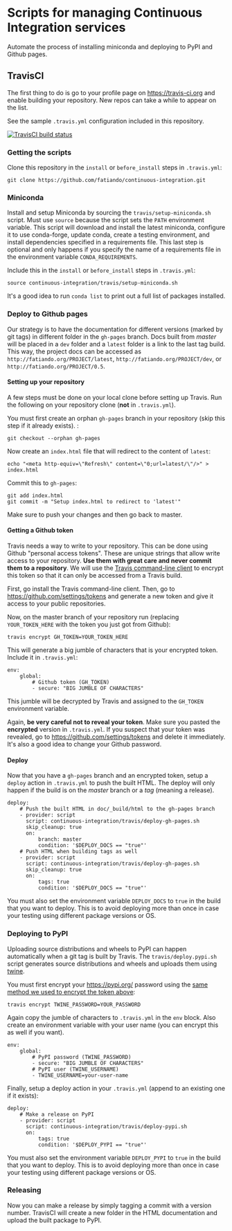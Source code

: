 # Scripts for managing Continuous Integration services

Automate the process of installing miniconda and deploying to PyPI and Github
pages.


## TravisCI

The first thing to do is go to your profile page on https://travis-ci.org and
enable building your repository. New repos can take a while to appear on the
list.

See the sample `.travis.yml` configuration included in this repository.

[![TravisCI build status](http://img.shields.io/travis/fatiando/continuous-integration/master.svg?style=flat-square&label=travis)](https://travis-ci.org/fatiando/continuous-integration)


### Getting the scripts

Clone this repository in the `install` or `before_install` steps in
`.travis.yml`:

    git clone https://github.com/fatiando/continuous-integration.git


### Miniconda

Install and setup Miniconda by sourcing the `travis/setup-miniconda.sh` script.
Must use `source` because the script sets the `PATH` environment variable.
This script will download and install the latest miniconda, configure it to use
conda-forge, update conda, create a testing environment, and install
dependencies specified in a requirements file. This last step is optional and
only happens if you specify the name of a requirements file in the environment
variable `CONDA_REQUIREMENTS`.

Include this in the `install` or `before_install` steps in `.travis.yml`:

    source continuous-integration/travis/setup-miniconda.sh

It's a good idea to run `conda list` to print out a full list of packages
installed.


### Deploy to Github pages

Our strategy is to have the documentation for different versions (marked by git
tags) in different folder in the `gh-pages` branch. Docs built from *master*
will be placed in a `dev` folder and a `latest` folder is a link to the last
tag build. This way, the project docs can be accessed as
`http://fatiando.org/PROJECT/latest`,  `http://fatiando.org/PROJECT/dev`, or
`http://fatiando.org/PROJECT/0.5`.

#### Setting up your repository

A few steps must be done on your local clone before setting up Travis.
Run the following on your repository clone (**not** in `.travis.yml`).

You must first create an orphan `gh-pages` branch in your repository (skip this
step if it already exists). :

    git checkout --orphan gh-pages

Now create an `index.html` file that will redirect to the content of `latest`:

    echo "<meta http-equiv=\"Refresh\" content=\"0;url=latest/\"/>" > index.html

Commit this to `gh-pages`:

    git add index.html
    git commit -m "Setup index.html to redirect to 'latest'"

Make sure to push your changes and then go back to master.

#### Getting a Github token

Travis needs a way to write to your repository. This can be done using Github
"personal access tokens". These are unique strings that allow write access to
your repository. **Use them with great care and never commit them to a
repository**. We will use the [Travis command-line
client](https://github.com/travis-ci/travis.rb) to encrypt this token so that
it can only be accessed from a Travis build.

First, go install the Travis command-line client.
Then, go to https://github.com/settings/tokens and generate a new token and
give it access to your public repositories.

Now, on the master branch of your repository run (replacing `YOUR_TOKEN_HERE`
with the token you just got from Github):

    travis encrypt GH_TOKEN=YOUR_TOKEN_HERE

This will generate a big jumble of characters that is your encrypted token.
Include it in `.travis.yml`:

    env:
        global:
            # Github token (GH_TOKEN)
            - secure: "BIG JUMBLE OF CHARACTERS"

This jumble will be decrypted by Travis and assigned to the `GH_TOKEN`
environment variable.

Again, **be very careful not to reveal your token**. Make sure you pasted the
**encrypted** version in `.travis.yml`. If you suspect that your token was
revealed, go to https://github.com/settings/tokens and delete it immediately.
It's also a good idea to change your Github password.

#### Deploy

Now that you have a `gh-pages` branch and an encrypted token, setup a `deploy`
action in `.travis.yml` to push the built HTML. The deploy will only happen if
the build is on the *master* branch or a *tag* (meaning a release).

    deploy:
        # Push the built HTML in doc/_build/html to the gh-pages branch
        - provider: script
          script: continuous-integration/travis/deploy-gh-pages.sh
          skip_cleanup: true
          on:
              branch: master
              condition: '$DEPLOY_DOCS == "true"'
        # Push HTML when building tags as well
        - provider: script
          script: continuous-integration/travis/deploy-gh-pages.sh
          skip_cleanup: true
          on:
              tags: true
              condition: '$DEPLOY_DOCS == "true"'

You must also set the environment variable `DEPLOY_DOCS` to `true` in the build
that you want to deploy. This is to avoid deploying more than once in case your
testing using different package versions or OS.


### Deploying to PyPI

Uploading source distributions and wheels to PyPI can happen automatically when
a git tag is built by Travis. The `travis/deploy.pypi.sh` script generates
source distributions and wheels and uploads them using
[twine](https://pypi.org/project/twine/).

You must first encrypt your https://pypi.org/ password using the [same method
we used to encrypt the token above](#getting-a-github-token):

    travis encrypt TWINE_PASSWORD=YOUR_PASSWORD

Again copy the jumble of characters to `.travis.yml` in the `env` block. Also
create an environment variable with your user name (you can encrypt this as
well if you want).

    env:
        global:
            # PyPI password (TWINE_PASSWORD)
            - secure: "BIG JUMBLE OF CHARACTERS"
            # PyPI user (TWINE_USERNAME)
            - TWINE_USERNAME=your-user-name

Finally, setup a deploy action in your `.travis.yml` (append to an existing one
if it exists):

    deploy:
        # Make a release on PyPI
        - provider: script
          script: continuous-integration/travis/deploy-pypi.sh
          on:
              tags: true
              condition: '$DEPLOY_PYPI == "true"'

You must also set the environment variable `DEPLOY_PYPI` to `true` in the build
that you want to deploy. This is to avoid deploying more than once in case your
testing using different package versions or OS.


### Releasing

Now you can make a release by simply tagging a commit with a version number.
TravisCI will create a new folder in the HTML documentation and upload the
built package to PyPI.
